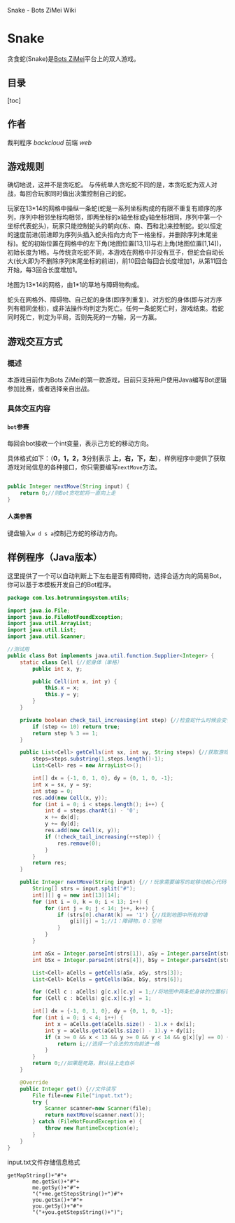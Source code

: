 Snake - Bots ZiMei Wiki       

Snake
=====

贪食蛇(Snake)是[Bots ZiMei](https://www.zimei.fun )平台上的双人游戏。

目录
--

[toc]

作者
--

裁判程序 _backcloud_ 前端 _web_

游戏规则
----

确切地说，这并不是贪吃蛇。 与传统单人贪吃蛇不同的是，本贪吃蛇为双人对战，每回合玩家同时做出决策控制自己的蛇。

玩家在13\*14的网格中操纵一条蛇(蛇是一系列坐标构成的有限不重复有顺序的序列，序列中相邻坐标均相邻，即两坐标的x轴坐标或y轴坐标相同，序列中第一个坐标代表蛇头)，玩家只能控制蛇头的朝向(东、南、西和北)来控制蛇。蛇以恒定的速度前进(前进即为序列头插入蛇头指向方向下一格坐标，并删除序列末尾坐标)。蛇的初始位置在网格中的左下角(地图位置\[13,1\])与右上角(地图位置\[1,14\])，初始长度为1格。与传统贪吃蛇不同，本游戏在网格中并没有豆子，但蛇会自动长大(长大即为不删除序列末尾坐标的前进)，前10回合每回合长度增加1，从第11回合开始，每3回合长度增加1。

地图为13\*14的网格，由1\*1的草地与障碍物构成。

蛇头在网格外、障碍物、自己蛇的身体(即序列重复)、对方蛇的身体(即与对方序列有相同坐标)，或非法操作均判定为死亡。任何一条蛇死亡时，游戏结束。若蛇同时死亡，判定为平局，否则先死的一方输，另一方赢。

游戏交互方式
------

### 概述

本游戏目前作为Bots ZiMei的第一款游戏，目前只支持用户使用Java编写Bot逻辑参加比赛，或者选择亲自出战。

### 具体交互内容

#### `bot`参赛

每回合bot接收一个int变量，表示己方蛇的移动方向。

具体格式如下：（**0，1，2，3**分别表示 **上，右，下，左**），样例程序中提供了获取游戏对局信息的各种接口，你只需要编写`nextMove`方法。

```java

public Integer nextMove(String input) {
    return 0;//则Bot贪吃蛇将一直向上走
}
```

#### 人类参赛

键盘输入`w d s a`控制己方蛇的移动方向。

样例程序（Java版本）
-----------

这里提供了一个可以自动判断上下左右是否有障碍物，选择合适方向的简易Bot，你可以基于本模板开发自己的Bot程序。

```java
package com.lxs.botrunningsystem.utils;

import java.io.File;
import java.io.FileNotFoundException;
import java.util.ArrayList;
import java.util.List;
import java.util.Scanner;

//测试用
public class Bot implements java.util.function.Supplier<Integer> {
    static class Cell {//蛇身体（单格）
        public int x, y;

        public Cell(int x, int y) {
            this.x = x;
            this.y = y;
        }
    }

    private boolean check_tail_increasing(int step) {//检查蛇什么时候会变长
        if (step <= 10) return true;
        return step % 3 == 1;
    }

    public List<Cell> getCells(int sx, int sy, String steps) {//获取游戏中两条蛇的身体位置
        steps=steps.substring(1,steps.length()-1);
        List<Cell> res = new ArrayList<>();

        int[] dx = {-1, 0, 1, 0}, dy = {0, 1, 0, -1};
        int x = sx, y = sy;
        int step = 0;
        res.add(new Cell(x, y));
        for (int i = 0; i < steps.length(); i++) {
            int d = steps.charAt(i) - '0';
            x += dx[d];
            y += dy[d];
            res.add(new Cell(x, y));
            if (!check_tail_increasing(++step)) {
                res.remove(0);
            }
        }
        return res;
    }

    public Integer nextMove(String input) {//！玩家需要编写的蛇移动核心代码
        String[] strs = input.split("#");
        int[][] g = new int[13][14];
        for (int i = 0, k = 0; i < 13; i++) {
            for (int j = 0; j < 14; j++, k++) {
                if (strs[0].charAt(k) == '1') {//找到地图中所有的墙
                    g[i][j] = 1;//1：障碍物，0：空地
                }
            }
        }

        int aSx = Integer.parseInt(strs[1]), aSy = Integer.parseInt(strs[2]);
        int bSx = Integer.parseInt(strs[4]), bSy = Integer.parseInt(strs[5]);

        List<Cell> aCells = getCells(aSx, aSy, strs[3]);
        List<Cell> bCells = getCells(bSx, bSy, strs[6]);

        for (Cell c : aCells) g[c.x][c.y] = 1;//将地图中两条蛇身体的位置标记成障碍物
        for (Cell c : bCells) g[c.x][c.y] = 1;

        int[] dx = {-1, 0, 1, 0}, dy = {0, 1, 0, -1};
        for (int i = 0; i < 4; i++) {
            int x = aCells.get(aCells.size() - 1).x + dx[i];
            int y = aCells.get(aCells.size() - 1).y + dy[i];
            if (x >= 0 && x < 13 && y >= 0 && y < 14 && g[x][y] == 0) {
                return i;//选择一个合法的方向前进一格
            }
        }
        return 0;//如果是死路，默认往上走自杀
    }

    @Override
    public Integer get() {//文件读写
        File file=new File("input.txt");
        try {
            Scanner scanner=new Scanner(file);
            return nextMove(scanner.next());
        } catch (FileNotFoundException e) {
            throw new RuntimeException(e);
        }
    }
}

```

input.txt文件存储信息格式

```
getMapString()+"#"+
        me.getSx()+"#"+
        me.getSy()+"#"+
        "("+me.getStepsString()+")#"+
        you.getSx()+"#"+
        you.getSy()+"#"+
        "("+you.getStepsString()+")";
```


